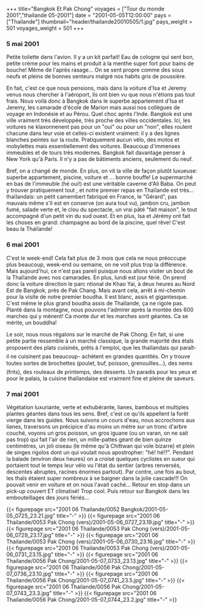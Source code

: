 +++
title="Bangkok Et Pak Chong"
voyages = ["Tour du monde 2001","thailande 05-2001"]
date = "2001-05-05T12:00:00"
pays = ["Thailande"]
thumbnail="header/thailande20010505/1.jpg"
pays_weight = 501
voyages_weight = 501
+++
### 5 mai 2001

 Petite toilette dans l'avion. Il y a un kit parfait! Eau de cologne qui sent 
bon, petite crème pour les mains et produit à la menthe super fort pour bains 
de bouche! Même de l'après rasage... On se sent propre comme des sous neufs 
et pleins de bonnes senteurs malgré nos habits gris de poussière.

En fait, c'est ce que nous pensions, mais dans la voiture d'Isa et Jeremy venus 
nous chercher à l'aéroport, ils ont bien vu que nous n'étions pas tout frais. 
Nous voilà donc à Bangkok dans le superbe appartement d'Isa et Jeremy, les camarade 
d'école de Marion mais aussi nos collègues de voyage en Indonésie et au Pérou. 
Quel choc après l'Inde. Bangkok est une ville vraiment très développée, très 
proche des villes occidentales. Ici, les voitures ne klaxonnenent pas pour un 
"oui" ou pour un "non", elles roulent chacune dans leur voie et celles-ci existent 
vraiment: il y a des lignes blanches peintes sur la route. Pratiquement aucun 
vélo, des motos et mobylettes mais essentiellement des voitures. Beaucoup d'immenses 
immeubles et de tours très modernes. Bangkok fait davantage penser à New York 
qu'à Paris. Il n'y a pas de bâtiments anciens, seulement du neuf.

Bref, on a changé de monde. En plus, on vit la ville de façon plutôt luxueuse: 
superbe appartement, piscine, voiture et ... bonne bouffe! Le supermarché en 
bas de l'immeuble (hé oui!) est une véritable caverne d'Ali Baba. On peut y 
trouver pratiquement tout , et notre premier repas en Thaïlande est très... 
thaïlandais: un petit camembert fabriqué en France, le "Gérard", pas mauvais 
même s'il est en conserve (on aura tout vu), jambon cru, jambon fumé, salade 
verte et, le clou du spectacle, un vrai pâté "fait maison", le tout accompagné 
d'un petit vin du sud ouest. Et en plus, Isa et Jérémy ont fait les choses en 
grand: champagne au bord de la piscine, quel rêve! C'est beau la Thaïlande!

### 6 mai 2001

C'est le week-end! Cela fait plus de 3 mois que cela ne nous préoccupe plus 
beaucoup, week-end ou semaine, on ne voit plus trop la différence. Mais aujourd'hui, 
ce n'est pas pareil puisque nous allons visiter un bout de la Thaïlande avec 
nos camarades. En plus, lundi est jour férié. On prend donc la voiture direction 
le parc ntional de Khao Yai, à deux heures au Nord Est de Bangkok, près de Pak 
Chang. Mais avant cela, arrêt à mi-chemin pour la visite de notre premier boudha. 
Il est blanc, assis et gigantesque. C'est même le plus grand boudha assis de 
Thaïlande, ça ne rigole pas. Planté dans la montagne, nous pouvons l'admirer 
après la montée des 600 marches qui y mènent! Ca monte dur et les marches sont 
géantes. Ca se mérite, un bouddha!

Le soir, nous nous régalons sur le marché de Pak Chong. En fait, si une petite 
partie ressemble à un marché classique, la grande majorité des étals proposent 
des plats cuisinés, prêts à l'emploi, que les thaïlandais qui paraît-il ne 
cuisinent pas beaucoup- achètent en grandes quantités. On y trouve toutes sortes 
de brochettes (poulet, buf, poisson, grenouilles...), des nems (frits), des rouleaux 
de printemps, des desserts. Un paradis pour les yeux et pour le palais, la cuisine 
thaïlandaise est vraiment fine et pleine de saveurs.

### 7 mai 2001

Végétation luxuriante, verte et exhubérante, lianes, bambous et multiples plantes 
géantes dans tous les sens. Bref, c'est ce qu'ils appellent la forêt vierge 
dans les guides. Nous suivons un cours d'eau, nous accrochons aux lianes, traversons 
un précipice d'au moins un mètre sur un tronc d'arbre couché, voyons un gros 
poisson, un gros iguane (ou un varan, on ne sait pas trop) qui fait l'air de 
rien, un mille-pattes géant de bien quinze centimètres, un joli oiseau (le même 
qu'à Chittwan qui vole bizarre) et plein de singes rigolos dont un qui voulait 
nous apostropher: "hé! hé!?". Pendant la balade (environ deux heures) on a croisé 
quelques cyclistes en sueur qui portaient tout le temps leur vélo vu l'état 
du sentier (arbres renversés, descentes abruptes, racines énormes partout). 
Par contre, une fois au bout, les thaïs étaient super nombreux à se baigner 
dans la jolie cascade!!! On pouvait venir en voiture et on nous l'avait caché... 
Retour en stop dans un pick-up couvert ET climatisé! Trop cool. Puis retour 
sur Bangkok dans les embouteillages des jours fériés...


<div id="TOTO">{{< figurepage src="2001 06 Thailande/0052 Bangkok/2001-05-05_0725_23.21.jpg" title="-"  >}}
{{< figurepage src="2001 06 Thailande/0053 Pak Chong (vers)/2001-05-06_0727_23.19.jpg" title="-"  >}}
{{< figurepage src="2001 06 Thailande/0053 Pak Chong (vers)/2001-05-06_0729_23.17.jpg" title="-"  >}}
{{< figurepage src="2001 06 Thailande/0053 Pak Chong (vers)/2001-05-06_0730_23.16.jpg" title="-"  >}}
{{< figurepage src="2001 06 Thailande/0053 Pak Chong (vers)/2001-05-06_0731_23.15.jpg" title="-"  >}}
{{< figurepage src="2001 06 Thailande/0056 Pak Chong/2001-05-07_0733_23.13.jpg" title="-"  >}}
{{< figurepage src="2001 06 Thailande/0056 Pak Chong/2001-05-07_0736_23.10.jpg" title="-"  >}}
{{< figurepage src="2001 06 Thailande/0056 Pak Chong/2001-05-07_0741_23.5.jpg" title="-"  >}}
{{< figurepage src="2001 06 Thailande/0056 Pak Chong/2001-05-07_0743_23.3.jpg" title="-"  >}}
{{< figurepage src="2001 06 Thailande/0056 Pak Chong/2001-05-07_0744_23.2.jpg" title="-"  >}}
</DIV>


